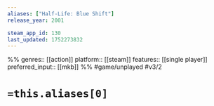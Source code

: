 ```yaml
---
aliases: ["Half-Life: Blue Shift"]
release_year: 2001

steam_app_id: 130
last_updated: 1752273832
---
```

%%
genres:: [[action]]
platform:: [[steam]]
features:: [[single player]]
preferred_input:: [[mkb]]
%%
#game/unplayed
#v3/2

# `=this.aliases[0]`